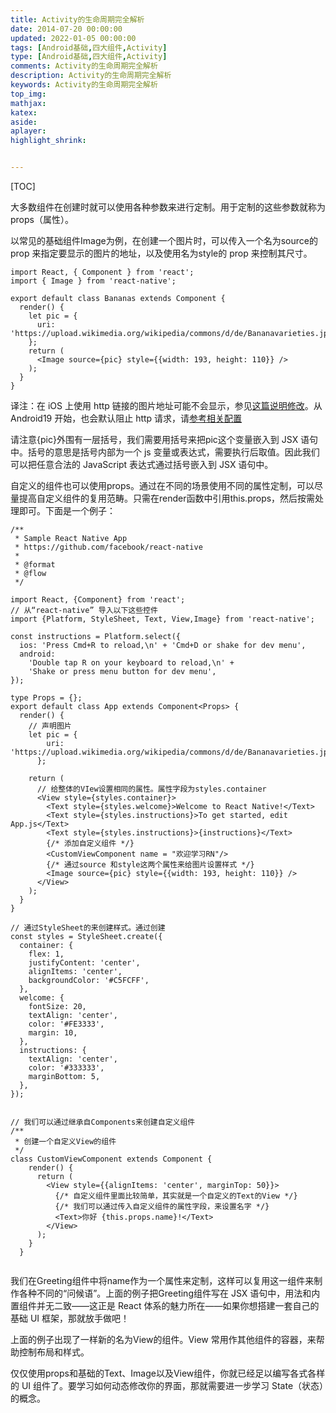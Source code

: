 ```yaml
---
title: Activity的生命周期完全解析
date: 2014-07-20 00:00:00
updated: 2022-01-05 00:00:00
tags: [Android基础,四大组件,Activity]
type: [Android基础,四大组件,Activity]
comments: Activity的生命周期完全解析
description: Activity的生命周期完全解析
keywords: Activity的生命周期完全解析
top_img:
mathjax:
katex:
aside:
aplayer:
highlight_shrink:


---
```


[TOC]

大多数组件在创建时就可以使用各种参数来进行定制。用于定制的这些参数就称为props（属性）。

以常见的基础组件Image为例，在创建一个图片时，可以传入一个名为source的 prop 来指定要显示的图片的地址，以及使用名为style的 prop 来控制其尺寸。

```
import React, { Component } from 'react';
import { Image } from 'react-native';

export default class Bananas extends Component {
  render() {
    let pic = {
      uri: 'https://upload.wikimedia.org/wikipedia/commons/d/de/Bananavarieties.jpg'
    };
    return (
      <Image source={pic} style={{width: 193, height: 110}} />
    );
  }
}

```
译注：在 iOS 上使用 http 链接的图片地址可能不会显示，参见[这篇说明修改](https://segmentfault.com/a/1190000002933776)。从 Android19 开始，也会默认阻止 http 请求，请[参考相关配置](https://blog.csdn.net/qq_40347548/article/details/86766932)
    
请注意{pic}外围有一层括号，我们需要用括号来把pic这个变量嵌入到 JSX 语句中。括号的意思是括号内部为一个 js 变量或表达式，需要执行后取值。因此我们可以把任意合法的 JavaScript 表达式通过括号嵌入到 JSX 语句中。

自定义的组件也可以使用props。通过在不同的场景使用不同的属性定制，可以尽量提高自定义组件的复用范畴。只需在render函数中引用this.props，然后按需处理即可。下面是一个例子：

```
/**
 * Sample React Native App
 * https://github.com/facebook/react-native
 *
 * @format
 * @flow
 */

import React, {Component} from 'react';
// 从“react-native” 导入以下这些控件
import {Platform, StyleSheet, Text, View,Image} from 'react-native';

const instructions = Platform.select({
  ios: 'Press Cmd+R to reload,\n' + 'Cmd+D or shake for dev menu',
  android:
    'Double tap R on your keyboard to reload,\n' +
    'Shake or press menu button for dev menu',
});

type Props = {};
export default class App extends Component<Props> {
  render() {
    // 声明图片
    let pic = {
        uri: 'https://upload.wikimedia.org/wikipedia/commons/d/de/Bananavarieties.jpg'
      };

    return (
      // 给整体的VIew设置相同的属性。属性字段为styles.container
      <View style={styles.container}>
        <Text style={styles.welcome}>Welcome to React Native!</Text>
        <Text style={styles.instructions}>To get started, edit App.js</Text>
        <Text style={styles.instructions}>{instructions}</Text>
        {/* 添加自定义组件 */}
        <CustomViewComponent name = "欢迎学习RN"/>
        {/* 通过source 和style这两个属性来给图片设置样式 */}
        <Image source={pic} style={{width: 193, height: 110}} />
      </View>
    );
  }
}

// 通过StyleSheet的来创建样式。通过创建
const styles = StyleSheet.create({
  container: {
    flex: 1,
    justifyContent: 'center',
    alignItems: 'center',
    backgroundColor: '#C5FCFF',
  },
  welcome: {
    fontSize: 20,
    textAlign: 'center',
    color: '#FE3333',
    margin: 10,
  },
  instructions: {
    textAlign: 'center',
    color: '#333333',
    marginBottom: 5,
  },
});


// 我们可以通过继承自Components来创建自定义组件
/**
 * 创建一个自定义View的组件
 */
class CustomViewComponent extends Component {
    render() {
      return (
        <View style={{alignItems: 'center', marginTop: 50}}>
          {/* 自定义组件里面比较简单，其实就是一个自定义的Text的View */}
          {/* 我们可以通过传入自定义组件的属性字段，来设置名字 */}
          <Text>你好 {this.props.name}!</Text>
        </View>
      );
    }
  }


```

我们在Greeting组件中将name作为一个属性来定制，这样可以复用这一组件来制作各种不同的“问候语”。上面的例子把Greeting组件写在 JSX 语句中，用法和内置组件并无二致——这正是 React 体系的魅力所在——如果你想搭建一套自己的基础 UI 框架，那就放手做吧！

上面的例子出现了一样新的名为View的组件。View 常用作其他组件的容器，来帮助控制布局和样式。

仅仅使用props和基础的Text、Image以及View组件，你就已经足以编写各式各样的 UI 组件了。要学习如何动态修改你的界面，那就需要进一步学习 State（状态）的概念。
